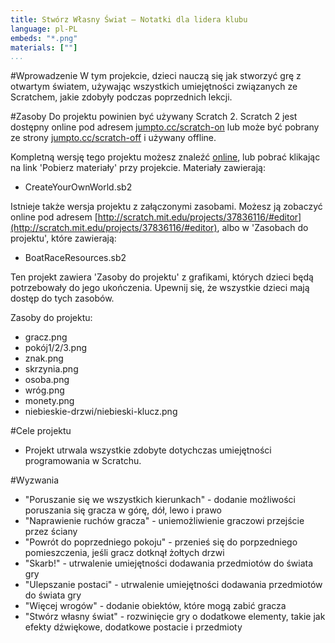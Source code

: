 ```yaml
---
title: Stwórz Własny Świat — Notatki dla lidera klubu
language: pl-PL
embeds: "*.png"
materials: [""]
...
```


#Wprowadzenie
W tym projekcie, dzieci nauczą się jak stworzyć grę z otwartym światem, używając wszystkich umiejętności związanych ze Scratchem, jakie zdobyły podczas poprzednich lekcji.

#Zasoby
Do projektu powinien być używany Scratch 2. Scratch 2 jest dostępny online pod adresem [jumpto.cc/scratch-on](http://jumpto.cc/scratch-on) lub może być pobrany ze strony [jumpto.cc/scratch-off](http://jumpto.cc/scratch-off) i używany offline.

Kompletną wersję tego projektu możesz znaleźć <a href="http://scratch.mit.edu/projects/34248822/#editor">online</a>, lub pobrać klikając na link 'Pobierz materiały' przy projekcie. Materiały zawierają:

+ CreateYourOwnWorld.sb2

Istnieje także wersja projektu z załączonymi zasobami. Możesz ją zobaczyć online pod adresem [http://scratch.mit.edu/projects/37836116/#editor](http://scratch.mit.edu/projects/37836116/#editor), albo w 'Zasobach do projektu', które zawierają:

+ BoatRaceResources.sb2 

Ten projekt zawiera 'Zasoby do projektu' z grafikami, których dzieci będą potrzebowały do jego ukończenia. Upewnij się, że wszystkie dzieci mają dostęp do tych zasobów.

Zasoby do projektu:
+ gracz.png
+ pokój1/2/3.png
+ znak.png
+ skrzynia.png
+ osoba.png
+ wróg.png
+ monety.png
+ niebieskie-drzwi/niebieski-klucz.png


#Cele projektu
+ Projekt utrwala wszystkie zdobyte dotychczas umiejętności programowania w Scratchu.

#Wyzwania
+ "Poruszanie się we wszystkich kierunkach" - dodanie możliwości poruszania się gracza w górę, dół, lewo i prawo
+ "Naprawienie ruchów gracza" - uniemożliwienie graczowi przejście przez ściany
+ "Powrót do poprzedniego pokoju" - przenieś się do porpzedniego pomieszczenia, jeśli gracz dotknął żołtych drzwi
+ "Skarb!" - utrwalenie umiejętności dodawania przedmiotów do świata gry
+ "Ulepszanie postaci" - utrwalenie umiejętności dodawania przedmiotów do świata gry
+ "Więcej wrogów" - dodanie obiektów, które mogą zabić gracza
+ "Stwórz własny świat" - rozwinięcie gry o dodatkowe elementy, takie jak efekty dźwiękowe, dodatkowe postacie i przedmioty